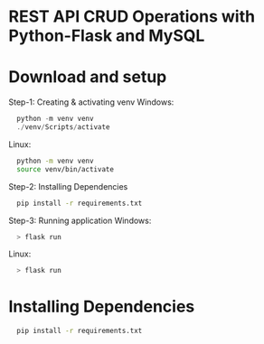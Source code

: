 # REST API CRUD Operations with Python-Flask and MySQL 



# Download and setup

Step-1: Creating & activating venv
  Windows:
  ```powershell
    python -m venv venv
    ./venv/Scripts/activate
  ```
  
  Linux:
  ```bash
    python -m venv venv
    source venv/bin/activate
  ```

Step-2: Installing Dependencies
  ```bash
    pip install -r requirements.txt
  ```
Step-3: Running application
Windows:
```bash
  > flask run
```

Linux:
```bash
  > flask run
```

# Installing Dependencies
  ```bash
    pip install -r requirements.txt
  ```
